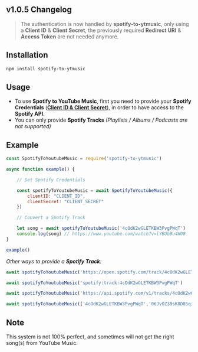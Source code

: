 ## v1.0.5 Changelog

> The authentication is now handled by **spotify-to-ytmusic**, only using a **Client ID** & **Client Secret**, the previously required **Redirect URI** & **Access Token** are not needed anymore.

## Installation

```bash
npm install spotify-to-ytmusic
```

## Usage

- To use **Spotify to YouTube Music**, first you need to provide your **Spotify Credentials** (**[Client ID & Client Secret](https://www.avermedia.com/us/creator_central_spotify)**), in order to have access to the **Spotify API**.
- You can only provide **Spotify Tracks** *(Playlists / Albums / Podcasts are not supported)*

## Example

```javascript
const SpotifyToYoutubeMusic = require('spotify-to-ytmusic')

async function example() {

    // Set Spotify Credentials

    const spotifyToYoutubeMusic = await SpotifyToYoutubeMusic({
        clientID: "CLIENT_ID",
        clientSecret: "CLIENT_SECRET"
    })

    // Convert a Spotify Track

    let song = await spotifyToYoutubeMusic('4cOdK2wGLETKBW3PvgPWqT')
    console.log(song) // https://www.youtube.com/watch?v=lYBUbBu4W08
}

example()
```

*Other ways to provide a **Spotify Track**:*

```javascript
await spotifyToYoutubeMusic('https://open.spotify.com/track/4cOdK2wGLETKBW3PvgPWqT')

await spotifyToYoutubeMusic('spotify:track:4cOdK2wGLETKBW3PvgPWqT')

await spotifyToYoutubeMusic('https://api.spotify.com/v1/tracks/4cOdK2wGLETKBW3PvgPWqT')

await spotifyToYoutubeMusic(['4cOdK2wGLETKBW3PvgPWqT','06JvOZ39sK8D8SqiqfaxDU'])
```

## Note

This system is not 100% perfect, and sometimes will not get the right song(s) from YouTube Music.